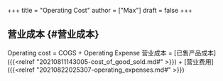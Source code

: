 +++
title = "Operating Cost"
author = ["Max"]
draft = false
+++

## 营业成本 {#营业成本}

Operating cost = COGS + Operating Expense
营业成本 = [已售产品成本]({{<relref "20210811143005-cost_of_good_sold.md#" >}}) + [营业费用]({{<relref "20210822025307-operating_expenses.md#" >}})
